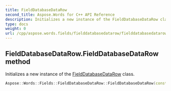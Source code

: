 ```yaml
---
title: FieldDatabaseDataRow
second_title: Aspose.Words for C++ API Reference
description: Initializes a new instance of the FieldDatabaseDataRow class. 
type: docs
weight: 0
url: /cpp/aspose.words.fields/fielddatabasedatarow/fielddatabasedatarow/
---
```

## FieldDatabaseDataRow.FieldDatabaseDataRow method


Initializes a new instance of the [FieldDatabaseDataRow](./) class.

```cpp
Aspose::Words::Fields::FieldDatabaseDataRow::FieldDatabaseDataRow(const System::ArrayPtr<System::String> &values)
```


